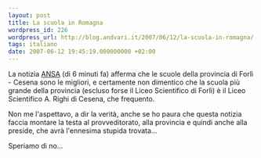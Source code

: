 ```yaml
---
layout: post
title: La scuola in Romagna
wordpress_id: 226
wordpress_url: http://blog.andvari.it/2007/06/12/la-scuola-in-romagna/
tags: italiano
date: 2007-06-12 19:45:19.000000000 +02:00
---
```

<p>La notizia <a href="http://www.ansa.it/opencms/export/site/visualizza_fdg.html_159361426.html">ANSA</a> (di 6 minuti fa) afferma che le scuole della provincia di Forlì - Cesena sono le migliori, e certamente non dimentico che la scuola più grande della provincia (escluso forse il Liceo Scientifico di Forlì) è il Liceo Scientifico A. Righi di Cesena, che frequento.</p>
<p>Non me l'aspettavo, a dir la verità, anche se ho paura che questa notizia faccia montare la testa al provveditorato, alla provincia e quindi anche alla preside, che avrà l'ennesima stupida trovata...</p>
<p>Speriamo di no...
</p>
